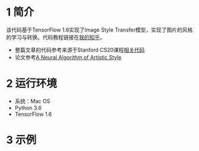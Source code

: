 # 1 简介
该代码基于TensorFlow 1.6实现了Image Style Transfer模型，实现了图片的风格的学习与转换。代码教程链接在[我的知乎]()。

- 整篇文章的代码参考来源于Stanford CS20课程[相关代码](https://web.stanford.edu/class/cs20si/syllabus.html)
- 论文参考[A Neural Algorithm of Artistic Style](https://arxiv.org/abs/1508.06576)

# 2 运行环境
- 系统：Mac OS
- Python 3.6
- TensorFlow 1.6

# 3 示例

